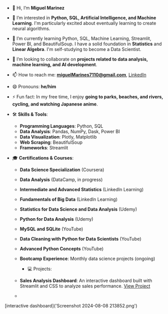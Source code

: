 - 👋 Hi, I’m **Miguel Marinez**
- 👀 I’m interested in **Python, SQL, Artificial Intelligence, and Machine Learning**.
      I'm particularly excited about eventually learning to create neural algorithms.
- 🌱 I’m currently learning Python, SQL, Machine Learning, Streamlit, Power BI, and BeautifulSoup.
     I have a solid foundation in **Statistics** and **Linear Algebra**. I'm self-studying to become a Data Scientist.
- 💞️ I’m looking to collaborate on **projects related to data analysis, machine learning, and AI development**.
- 📫 How to reach me: **[miguelMarines7110@gmail.com](mailto:miguelMarines7110@gmail.com)**, [LinkedIn](https://www.linkedin.com/in/miguel-marinez)
- 😄 Pronouns: **he/him**
- ⚡ Fun fact: In my free time, I enjoy **going to parks, beaches, and rivers, cycling, and watching Japanese anime**.


- 🛠 **Skills & Tools**:
  - **Programming Languages**: Python, SQL
  - **Data Analysis**: Pandas, NumPy, Dask, Power BI
  - **Data Visualization**: Plotly, Matplotlib
  - **Web Scraping**: BeautifulSoup
  - **Frameworks**: Streamlit
 

- 🎓 **Certifications & Courses**:
  - **Data Science Specialization** (Coursera)
  - **Data Analysis** (DataCamp, in progress)
  - **Intermediate and Advanced Statistics** (LinkedIn Learning)
  - **Fundamentals of Big Data** (LinkedIn Learning)
  - **Statistics for Data Science and Data Analysis** (Udemy)
  - **Python for Data Analysis** (Udemy)
  - **MySQL and SQLite** (YouTube)
  - **Data Cleaning with Python for Data Scientists** (YouTube)
  - **Advanced Python Concepts** (YouTube)
  - **Bootcamp Experience**: Monthly data science projects (ongoing)
    
 
    - 💻 Projects:
  - **Sales Analysis Dashboard**: An interactive dashboard built with Streamlit and CSS to analyze sales performance. [View Project](https://rendimiento.streamlit.app/)
  - 
[interactive dashboard]('Screenshot 2024-08-08 213852.png')

    
  





<!---
Miguel7110/Miguel7110 is a ✨ special ✨ repository because its `README.md` (this file) appears on your GitHub profile.
You can click the Preview link to take a look at your changes.
--->
